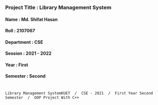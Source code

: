 ### Project Title :  Library Management System 

#### Name       :  Md. Shifat Hasan
#### Roll       :  2107067
#### Department :  CSE
#### Session    :  2021 - 2022
#### Year       :  First
#### Semester   :  Second

# 

`Library Management SystemKUET  /  CSE - 2021  /  First Year Second Semester  /  OOP Project With C++` 

